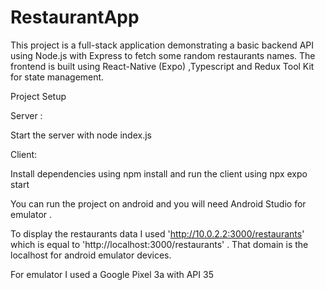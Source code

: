 # RestaurantApp

This project is a full-stack application demonstrating a basic backend API using Node.js with Express to fetch some random restaurants names. The frontend is built using React-Native (Expo) ,Typescript and  Redux Tool Kit for state management.

Project Setup

Server :

Start the server  with node index.js

Client:

Install dependencies using npm install and run the client using npx expo start 

You can run the project on android and you will need Android Studio for emulator .

To display the restaurants data I used 'http://10.0.2.2:3000/restaurants'  which is equal to 'http://localhost:3000/restaurants' . That domain is the localhost for android emulator devices.

For emulator I used a Google Pixel 3a with API 35
